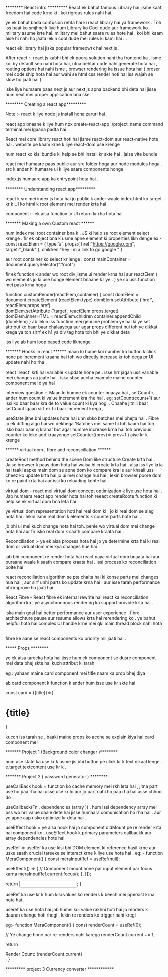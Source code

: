 ******** React intro ********* 
React ek bahut famous Library hai jisme kaafi freedom hai code krne ki . koi rigrous rules nahi hai.

ye ek bahut bada confusion rehta hai ki react library hai ya framework . Toh iss baat ko smjhne k liye hum Library ko Cool dude aur framework ko military asume krte hai. military mei bahut saare rules hote hai . koi bhi kaam aise hi nahi ho jaata lekin cool dude mei rules ki kami hai ... 

react ek library hai jiska popular frameowrk hai next js . 


After react :- react js kabhi bhi ek poora solution nahi tha frontend ka . isme koi by default seo nahi hota hai, utna behtar code nahi generate hota hai , routing options hai nahi isme , browser rendering ka issue hota hai ( broser mei code ship hota hai aur wahi se html css render hoti hai iss wajah se slow ho jaati hai ) 

iske liye humaare paas next js aur next js apna backend bhi deta hai jisse hum next mei proper application bna ske.


******** Creating a react app*********

Note :- react k liye node js install hona zaruri hai . 

react app bnaane k liye hum npx create-react-app ./project_name command terminal mei lgaana padta hai .


React mei core library react hoti hai jisme react-dom aur react-native hote hai . 
website pe kaam krne k liye react-dom use krenge 


hum react ko kisi bundle ki help se bhi install kr skte hai . jaise vite bundle 


react mei humaare paas public aur src folder hoga aur node modules hoga . 
src k ander hi humaare ui k liye saare components honge 

index.js humaare app ka entrypoint hota hai .


******** Understanding react app*********

 react k src mei index.js hota hai jo public k ander waale index.html ko target kr k UI ko html k root element mei render krta hai  . 


component :- ek aisa function jo UI return kr rha hota hai 



******* Making  a own Custom react ******

hum index mei root container bna k . JS ki help se root  element select krenge . 
fir ek object bna k usme apne element ki properties likh denge 
ex:- const reactElem = {
    type:'a',
    props:{
        href:"https://google.com",
        target:"_blank"
    },
    children:"hey i m a link to go google "
}

aur root container ko select kr lenge . 
const mainContainer = document.querySelector("#root")

fir ek function k ander wo root div jisme ui render krna hai aur reactElem ( wo elements jo ki use honge element bnaane k liye . ) ye sb uss function mei pass krna hoga 

function customRender(reactElem,container) {
const domElem =    document.createElement (reactElem.type)
    domElem.setAttribute ('href', reactElem.props.href)  
    domElem.setAttribute ('target', reactElem.props.target)  
domElem.innerHTML = reactElem.children
container.appendChild (domElem)
}
ab lekin iss function mei genuine problem ye hai ki ye set attribut ko baar baar chalaayega aur agar props different hui toh ye dikkat krega 
ya toh sirrf ek h1 ya div tag hota toh bhi ye dikkat deta

 
 iss liye ab hum loop based code likhenge 


******* Hooks in react ******
 maan lo hume koi number ko button k click hone pe increment kraana hai toh wo directly increase kr toh dega pr UI update nahi ho rha .

 react 'react' krti hai variable k update hone pe . isse hrr jagah uss variable mei changes aa jaate hai . 
 iska sbse accha example maine counter component mei diya hai 

interview question :- 
Maan lo humne ek counter bnaaya hai , setCount k ander hum count ki value increment kra rhe hai . eg: setCount(count+1) aur issi ko baar baar kra de to value count ki kya hogi . Chaahe jitniii baar setCount lgaao sirf ek hi baar increment krega , 

useState jitne bhi updates hote hai unn sbko batches mei bhejta hai . Fibre jo ek diffing algo hai wo dekhega 'Batches mei same hi toh kaam hai toh isko baar baar q krana'
but agar humme increase krna hai toh previous counter ko leke add kraayenge 
setCounter((prev)=> prev+1 ) aise kr k krenge 



 ****** virtual dom , fibre and reconscillation ******

 createRoot method behind the scene Dom like structure  Create krta hai . Jaise browser k paas dom hota hai waisa hi create krta hai . aisa iss liye krta hai taaki aapke main dom se apne dom ko compare kra le aur khaali uss cheez ko update krta hai jo ui mei change hui hai , lekin browser poore dom ko re paint krta hai aur issi ko reloading kehte hai .

virtual dom  - react mei virtual dom concept optimization k liye use hota hai . Jab humaara react app render hota hai toh reeact createRoote function ki help se  ek virtual dom bna leta hai  . 
 
 ye virtual dom representation hoti hai real dom ki , jo ki real dom se alag hota hai . lekin isme real dom k elements k counterparts hote hai .

jb bhi ui mei kuch change hota hai toh. pehle wo virtual dom mei change hota hai aur fir isko real dom k saath compare kraata hai .

Reconciliation :- ye ek aisa process hota hai jo ye determine krta hai ki real dom or virtual dom mei kya changes hue hai 

jab bhi component re render hota hai react naya virtual dom bnaata hai aur puraane waale k saath compare kraata hai . issi process ko reconciliation bolte hai 

react reconciliation algorithm se pta chalta hai ki konse parts mei changes hua hai , aur sirf unhi parts ko update krna hai . aur isse tarah performance bhi improve ho jaati hai . 

React Fibre -  React fibre ek internal rewrite hai react ka reconciliation algorithm ka . ye asynchronnous rendering ka support provide krta hai . 

iska main goal hai better performance aur user experience . fibre architechture pause aur resume allows krta hai rerendering ko . ye bahut helpful hota hai complex UI handle krne mei qki main thread block nahi hota . 

fibre ke aane se react components ko priority mil jaati hai . 

***** Props ********  


ye ek aisa tareeka hota hai jisse hum ek component se dusre component mei data bhej skte hai kuch attribut ki tarah 

eg : <Card title="hi i m card"> yahaan maine card component mei title naam ka prop bhej diya 

ab card component k function k ander hum isse use kr skte hai 

const card = ({title})=>{
    <h1>{title}</h1>
}

kucch iss tarah se , baaki maine props ko acche se explain kiya hai card component mei 


******* Project 1 (Background color changer )********

hum use state ka use kr k usme jis bhi button pe click kr k text nikaal lenge . e.target.textcontent use kr k .


******* Project 2 ( password generator ) ********

useCallBack hook = function ko cache memory mei rkh leta hai , jitna part use ho paa rha hai usse use kr lo aur jo part nahi ho paa rha hai usse chhod do 

useCallback(Fn , dependencies (array )) , hum issi dependency array mei bss wo hrr value daale dete hai jisse humaara comunication ho rha hai . aur ye apne aap usko optimize kr deta hai .

useEffect hook = ye aisa hook hai jo component didMount pe re render krta hai component ko . useEffect hook k primary parameters callbackk aur array dependencies hote hai 

 
useRef => useRef ka use kisi bhi DOM element ki reference hasil krne aur uske saath crucial tareeke se interact krne k liye use hota hai .
eg: -  function MeraComponent() {
  const meraInputRef = useRef(null);

  useEffect(() => {
    // Component mount hone par input element par focus karna
    meraInputRef.current.focus();
  }, []);

  return <input ref={meraInputRef} />;
}

useRef ka use kr k hum kisi values ko renders k beech mei ppersist krna hota hai . 

useref ka use hota hai jab humei koi value rakhni hoti hai jo renders k dauran change hoti rhegi , lekin re renders ko trigger nahi kregi 


eg:- 
function MeraComponent() {
  const renderCount = useRef(0);

  // Ye change hone par re-renders nahi karega
  renderCount.current += 1;

  return <div>Render Count: {renderCount.current}</div>;
}



********* project  3  Currency converter ************